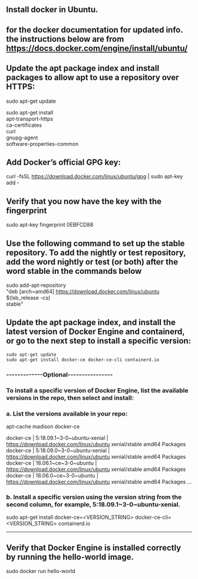 
## Install docker in Ubuntu. 
## for the docker documentation for updated info. the instructions below are from https://docs.docker.com/engine/install/ubuntu/

## Update the apt package index and install packages to allow apt to use a repository over HTTPS:

   sudo apt-get update

   sudo apt-get install \
    apt-transport-https \
    ca-certificates \
    curl \
    gnupg-agent \
    software-properties-common
	
## Add Docker’s official GPG key:

curl -fsSL https://download.docker.com/linux/ubuntu/gpg | sudo apt-key add -

## Verify that you now have the key with the fingerprint

  sudo apt-key fingerprint 0EBFCD88

## Use the following command to set up the stable repository. To add the nightly or test repository, add the word nightly or test (or both) after the word stable in the commands below

sudo add-apt-repository \
   "deb [arch=amd64] https://download.docker.com/linux/ubuntu \
   $(lsb_release -cs) \
   stable"
   
   
## Update the apt package index, and install the latest version of Docker Engine and containerd, or go to the next step to install a specific version: 

    sudo apt-get update
    sudo apt-get install docker-ce docker-ce-cli containerd.io

### -------------Optional----------------
### To install a specific version of Docker Engine, list the available versions in the repo, then select and install:

### a. List the versions available in your repo:

 apt-cache madison docker-ce

  docker-ce | 5:18.09.1~3-0~ubuntu-xenial | https://download.docker.com/linux/ubuntu  xenial/stable amd64 Packages
  docker-ce | 5:18.09.0~3-0~ubuntu-xenial | https://download.docker.com/linux/ubuntu  xenial/stable amd64 Packages
  docker-ce | 18.06.1~ce~3-0~ubuntu       | https://download.docker.com/linux/ubuntu  xenial/stable amd64 Packages
  docker-ce | 18.06.0~ce~3-0~ubuntu       | https://download.docker.com/linux/ubuntu  xenial/stable amd64 Packages
  ...

### b. Install a specific version using the version string from the second column, for example, 5:18.09.1~3-0~ubuntu-xenial.

sudo apt-get install docker-ce=<VERSION_STRING> docker-ce-cli=<VERSION_STRING> containerd.io

-----------------------------

## Verify that Docker Engine is installed correctly by running the hello-world image.

sudo docker run hello-world
